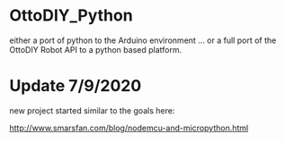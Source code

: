 # OttoDIY_Python

either a port of python to the Arduino environment ... or a full port of the OttoDIY Robot API to a python based platform.

# Update 7/9/2020

new project started similar to the goals here:

http://www.smarsfan.com/blog/nodemcu-and-micropython.html

